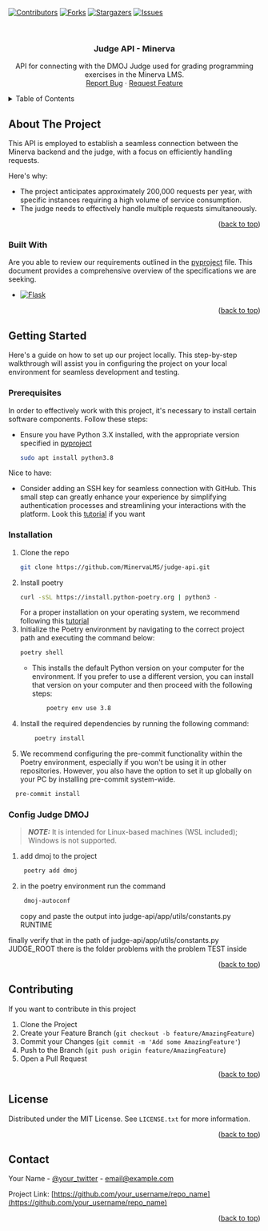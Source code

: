 <!-- Improved compatibility of back to top link: See: https://github.com/othneildrew/Best-README-Template/pull/73 -->
<a name="Judge - API"></a>
<!--
*** Thanks for checking out the Best-README-Template. If you have a suggestion
*** that would make this better, please fork the repo and create a pull request
*** or simply open an issue with the tag "enhancement".
*** Don't forget to give the project a star!
*** Thanks again! Now go create something AMAZING! :D
-->



<!-- PROJECT SHIELDS -->
<!--
*** I'm using markdown "reference style" links for readability.
*** Reference links are enclosed in brackets [ ] instead of parentheses ( ).
*** See the bottom of this document for the declaration of the reference variables
*** for contributors-url, forks-url, etc. This is an optional, concise syntax you may use.
*** https://www.markdownguide.org/basic-syntax/#reference-style-links
-->
[![Contributors][contributors-shield]][contributors-url]
[![Forks][forks-shield]][forks-url]
[![Stargazers][stars-shield]][stars-url]
[![Issues][issues-shield]][issues-url]


<!-- PROJECT LOGO -->
<br />
<div align="center">

  <h3 align="center">Judge API - Minerva</h3>

  <p align="center">
    API for connecting with the DMOJ Judge used for grading programming exercises in the Minerva LMS.
    <br />
    <a href="https://github.com/MinervaLMS/judge-api/issues">Report Bug</a>
    ·
    <a href="https://github.com/MinervaLMS/judge-api/issues">Request Feature</a>
  </p>
</div>



<!-- TABLE OF CONTENTS -->
<details>
  <summary>Table of Contents</summary>
  <ol>
    <li>
      <a href="#about-the-project">About The Project</a>
      <ul>
        <li><a href="#built-with">Built With</a></li>
      </ul>
    </li>
    <li>
      <a href="#getting-started">Getting Started</a>
      <ul>
        <li><a href="#prerequisites">Prerequisites</a></li>
        <li><a href="#installation">Installation</a></li>
      </ul>
    </li>
    <li><a href="#contributing">Contributing</a></li>
    <li><a href="#license">License</a></li>
    <li><a href="#contact">Contact</a></li>
  </ol>
</details>


 
<!-- ABOUT THE PROJECT -->
## About The Project

This API is employed to establish a seamless connection between the Minerva backend and the judge, with a focus on efficiently handling requests.

Here's why:

- The project anticipates approximately 200,000 requests per year, with specific instances requiring a high volume of service consumption.
- The judge needs to effectively handle multiple requests simultaneously.


<p align="right">(<a href="#readme-top">back to top</a>)</p>



### Built With

Are you able to review our requirements outlined in the [pyproject](https://github.com/MinervaLMS/judge-api/blob/develop/pyproject.toml) file. This document provides a comprehensive overview of the specifications we are seeking.

* [![Flask][Flask.com]][Flask-url]


<p align="right">(<a href="#readme-top">back to top</a>)</p>

<!-- GETTING STARTED -->
## Getting Started

Here's a guide on how to set up our project locally. This step-by-step walkthrough will assist you in configuring the project on your local environment for seamless development and testing.

### Prerequisites

In order to effectively work with this project, it's necessary to install certain software components. Follow these steps:

* Ensure you have Python 3.X installed, with the appropriate version specified in [pyproject](https://github.com/MinervaLMS/judge-api/blob/develop/pyproject.toml)

  ```sh
  sudo apt install python3.8
  ```

Nice to have:
- Consider adding an SSH key for seamless connection with GitHub. This small step can greatly enhance your experience by simplifying authentication processes and streamlining your interactions with the platform. Look this [tutorial](https://www.youtube.com/watch?v=8X4u9sca3Io) if you want

### Installation 

1. Clone the repo
   ```sh
   git clone https://github.com/MinervaLMS/judge-api.git
   ```
2. Install poetry
   ```sh
   curl -sSL https://install.python-poetry.org | python3 -
   ```
    For a proper installation on your operating system, we recommend following this [tutorial](https://python-poetry.org/docs/)
3. Initialize the Poetry environment by navigating to the correct project path and executing the command below:
   ```sh
   poetry shell
   ```
    - This installs the default Python version on your computer for the environment. If you prefer to use a different version, you can install that version on your computer and then proceed with the following steps:
        ```sh
            poetry env use 3.8
        ```
4. Install the required dependencies by running the following command:
    ```sh
        poetry install
    ```
5. We recommend configuring the pre-commit functionality within the Poetry environment, especially if you won't be using it in other repositories. However, you also have the option to set it up globally on your PC by installing pre-commit system-wide.
  ```sh
    pre-commit install
  ```
### Config Judge DMOJ 
> **_NOTE:_**  It is intended for Linux-based machines (WSL included); Windows is not supported.
1. add dmoj to the project
   ```sh
    poetry add dmoj

   ```

2. in the poetry environment run the command
   ```sh
    dmoj-autoconf 

   ```
   copy and paste the output into judge-api/app/utils/constants.py RUNTIME

finally verify that in the path of judge-api/app/utils/constants.py JUDGE_ROOT there is the folder problems with the problem TEST inside

<p align="right">(<a href="#readme-top">back to top</a>)</p>

<!-- CONTRIBUTING -->
## Contributing

If you want to contribute in this project

1. Clone the Project
2. Create your Feature Branch (`git checkout -b feature/AmazingFeature`)
3. Commit your Changes (`git commit -m 'Add some AmazingFeature'`)
4. Push to the Branch (`git push origin feature/AmazingFeature`)
5. Open a Pull Request

<p align="right">(<a href="#readme-top">back to top</a>)</p>


<!-- LICENSE -->
## License

Distributed under the MIT License. See `LICENSE.txt` for more information.

<p align="right">(<a href="#readme-top">back to top</a>)</p>


<!-- CONTACT -->
## Contact

Your Name - [@your_twitter](https://twitter.com/your_username) - email@example.com

Project Link: [https://github.com/your_username/repo_name](https://github.com/your_username/repo_name)

<p align="right">(<a href="#readme-top">back to top</a>)</p>



<!-- MARKDOWN LINKS & IMAGES -->
<!-- https://www.markdownguide.org/basic-syntax/#reference-style-links -->
[contributors-shield]: https://img.shields.io/github/contributors/MinervaLMS/judge-api
[contributors-url]: https://github.com/MinervaLMS/judge-api/graphs/contributors
[forks-shield]: https://img.shields.io/github/forks/MinervaLMS/judge-api
[forks-url]: https://github.com/othneildrew/Best-README-Template/network/members
[stars-shield]: https://img.shields.io/github/stars/MinervaLMS/judge-api
[stars-url]: https://github.com/MinervaLMS/judge-api/stargazers
[issues-shield]: https://img.shields.io/github/issues/MinervaLMS/judge-api
[issues-url]: https://github.com/MinervaLMS/judge-api/issues
[license-shield]: https://img.shields.io/github/license/MinervaLMS/judge-api
[license-url]: https://github.com/MinervaLMS/judge-api/blob/master/LICENSE.txt
[linkedin-shield]: https://img.shields.io/badge/-LinkedIn-black.svg?style=for-the-badge&logo=linkedin&colorB=555
[linkedin-url]: https://linkedin.com/in/othneildrew
[product-screenshot]: images/screenshot.png
[JQuery-url]: https://jquery.com
[Flask.com]: https://img.shields.io/badge/Flask-000000?style=for-the-badge&logo=flask&logoColor=white
[Flask-url]: https://flask.palletsprojects.com/en/2.3.x/
